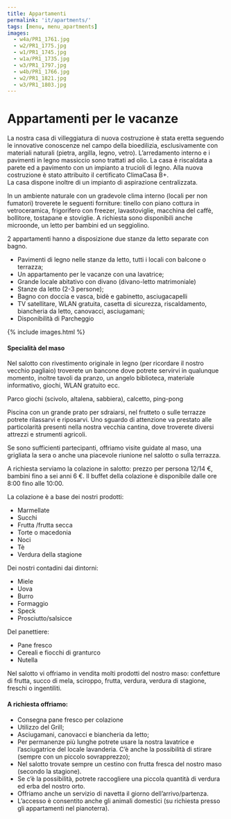 ```yaml
---
title: Appartamenti
permalink: 'it/apartments/'
tags: [menu, menu_apartments]
images:
  - w4a/PR1_1761.jpg
  - w2/PR1_1775.jpg
  - w1/PR1_1745.jpg
  - w1a/PR1_1735.jpg
  - w3/PR1_1797.jpg
  - w4b/PR1_1766.jpg
  - w2/PR1_1821.jpg
  - w3/PR1_1803.jpg
---
```


Appartamenti per le vacanze
===========================

La nostra casa di villeggiatura di nuova costruzione è stata eretta seguendo le innovative conoscenze nel campo della bioedilizia, esclusivamente con materiali naturali (pietra, argilla, legno, vetro). L’arredamento interno e i pavimenti in legno massiccio sono trattati ad olio. La casa è riscaldata a parete ed a pavimento con un impianto a trucioli di legno. Alla nuova costruzione è stato attribuito il certificato ClimaCasa B+.  
La casa dispone inoltre di un impianto di aspirazione centralizzata.

In un ambiente naturale con un gradevole clima interno (locali per non fumatori) troverete le seguenti forniture: tinello con piano cottura in vetroceramica, frigorifero con freezer, lavastoviglie, macchina del caffè, bollitore, tostapane e stoviglie. A richiesta sono disponibili anche microonde, un letto per bambini ed un seggiolino.

2 appartamenti hanno a disposizione due stanze da letto separate con bagno.

* Pavimenti di legno nelle stanze da letto, tutti i locali con balcone o terrazza;
* Un appartamento per le vacanze con una lavatrice;
* Grande locale abitativo con divano (divano-letto matrimoniale)
* Stanze da letto (2-3 persone);
* Bagno con doccia e vasca, bidè e gabinetto, asciugacapelli
* TV satellitare, WLAN gratuita, casetta di sicurezza, riscaldamento, biancheria da letto, canovacci, asciugamani;
* Disponibilità di Parcheggio 

{% include images.html %}

#### Specialità del maso

Nel salotto con rivestimento originale in legno (per ricordare il nostro vecchio pagliaio) troverete un bancone dove potrete servirvi in qualunque momento, inoltre tavoli da pranzo, un angelo biblioteca, materiale informativo, giochi, WLAN gratuito ecc.  

Parco  giochi (scivolo, altalena, sabbiera), calcetto, ping-pong

Piscina con un grande prato per sdraiarsi, nel frutteto o sulle terrazze potrete rilassarvi e riposarvi. 
Uno sguardo di attenzione va prestato alle particolarità presenti nella nostra vecchia cantina, dove troverete diversi attrezzi e strumenti agricoli.  

Se sono sufficienti partecipanti, offriamo visite guidate al maso, una grigliata la sera o anche una piacevole riunione nel salotto o sulla terrazza. 

A richiesta serviamo la colazione in salotto: prezzo per persona 12/14 €, bambini fino a sei anni 6 €.
Il buffet della colazione è disponibile dalle ore 8:00 fino alle 10:00. 

La colazione è a base dei nostri prodotti:

* Marmellate
* Succhi
* Frutta /frutta secca
* Torte o macedonia
* Noci
* Tè
* Verdura della stagione

Dei nostri contadini dai dintorni:

* Miele
* Uova
* Burro
* Formaggio
* Speck
* Prosciutto/salsicce

Del panettiere:

* Pane fresco
* Cereali e fiocchi di granturco
* Nutella

Nel salotto vi offriamo in vendita molti prodotti del nostro maso: confetture di frutta, succo di mela, sciroppo, frutta, verdura, verdura di stagione, freschi o ingentiliti.

#### A richiesta offriamo:

* Consegna pane fresco per colazione
* Utilizzo del Grill;
* Asciugamani, canovacci e biancheria da letto;
* Per permanenze più lunghe potrete usare la nostra lavatrice e l’asciugatrice del locale lavanderia. C’è anche la possibilità di stirare (sempre con un piccolo sovrapprezzo);
* Nel salotto trovate sempre un cestino con frutta fresca del nostro maso (secondo la stagione).
* Se c’è la possibilità, potrete raccogliere una piccola quantità di verdura ed erba del nostro orto.
* Offriamo anche un servizio di navetta il giorno dell’arrivo/partenza.
* L’accesso è consentito anche gli animali domestici (su richiesta presso gli appartamenti nel pianoterra).
